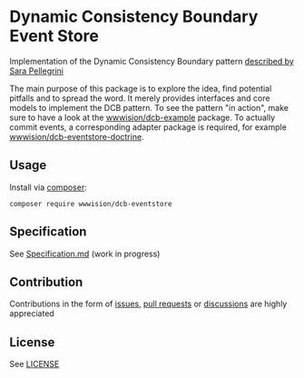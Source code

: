 # Dynamic Consistency Boundary Event Store

Implementation of the Dynamic Consistency Boundary pattern [described by Sara Pellegrini](https://sara.event-thinking.io/2023/04/kill-aggregate-chapter-1-I-am-here-to-kill-the-aggregate.html)

The main purpose of this package is to explore the idea, find potential pitfalls and to spread the word.
It merely provides interfaces and core models to implement the DCB pattern.
To see the pattern "in action", make sure to have a look at the [wwwision/dcb-example](https://github.com/bwaidelich/dcb-example) package.
To actually commit events, a corresponding adapter package is required, for example [wwwision/dcb-eventstore-doctrine](https://github.com/bwaidelich/dcb-eventstore-doctrine).

## Usage

Install via [composer](https://getcomposer.org):

```shell
composer require wwwision/dcb-eventstore
```

## Specification

See [Specification.md](Specification.md) (work in progress)

## Contribution

Contributions in the form of [issues](https://github.com/bwaidelich/dcb-eventstore/issues), [pull requests](https://github.com/bwaidelich/dcb-eventstore/pulls) or [discussions](https://github.com/bwaidelich/dcb-eventstore/discussions) are highly appreciated

## License

See [LICENSE](./LICENSE)